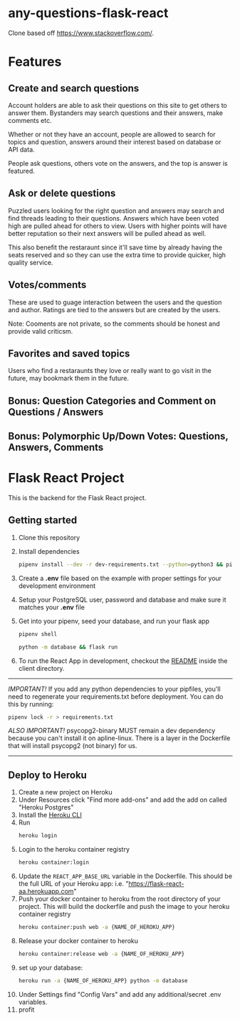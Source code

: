 # any-questions-flask-react
Clone based off https://www.stackoverflow.com/.

# Features
## Create and search questions
Account holders are able to ask their questions on this site to get others to answer them. Bystanders may search questions and their answers, make comments etc.

Whether or not they have an account, people are allowed to search for topics and question, answers around their interest based on database or API data.

People ask questions, others vote on the answers, and the top is answer is featured.

## Ask or delete questions
Puzzled users looking for the right question and answers may search and find threads leading to their questions. Answers which have been voted high are pulled ahead for others to view. Users with higher points will have better reputation so their next answers will be pulled ahead as well.

This also benefit the restaraunt since it'll save time by already having the seats reserved and so they can use the extra time to provide quicker, high quality service.

## Votes/comments
These are used to guage interaction between the users and the question and author. Ratings are tied to the answers but are created by the users.

Note: Cooments are not private, so the comments should be honest and provide valid criticsm.

## Favorites and saved topics
Users who find a restaraunts they love or really want to go visit in the future, may bookmark them in the future.

## Bonus: Question Categories and Comment on Questions / Answers
## Bonus: Polymorphic Up/Down Votes: Questions, Answers, Comments


# Flask React Project

This is the backend for the Flask React project.

## Getting started

1. Clone this repository

2. Install dependencies
   ```bash
   pipenv install --dev -r dev-requirements.txt --python=python3 && pipenv install -r requirements.txt
   ```

3. Create a **.env** file based on the example with proper settings for your
   development environment

4. Setup your PostgreSQL user, password and database and make sure it matches your **.env** file

5. Get into your pipenv, seed your database, and run your flask app

   ```bash
   pipenv shell
   ```

   ```bash
   python -m database && flask run
   ```
6. To run the React App in development, checkout the [README](./client/README.md) inside the client directory.




***
*IMPORTANT!*
   If you add any python dependencies to your pipfiles, you'll need to regenerate your requirements.txt before deployment.
   You can do this by running:
   ```bash
   pipenv lock -r > requirements.txt
   ```

*ALSO IMPORTANT!*
   psycopg2-binary MUST remain a dev dependency because you can't install it on apline-linux.
   There is a layer in the Dockerfile that will install psycopg2 (not binary) for us.
***


## Deploy to Heroku

1. Create a new project on Heroku
2. Under Resources click "Find more add-ons" and add the add on called "Heroku Postgres"
3. Install the [Heroku CLI](https://devcenter.heroku.com/articles/heroku-command-line)
4. Run
   ```bash
   heroku login
   ```
5. Login to the heroku container registry
   ```bash
   heroku container:login
   ```
6. Update the `REACT_APP_BASE_URL` variable in the Dockerfile.
   This should be the full URL of your Heroku app: i.e. "https://flask-react-aa.herokuapp.com"
7. Push your docker container to heroku from the root directory of your project.
   This will build the dockerfile and push the image to your heroku container registry
   ```bash
   heroku container:push web -a {NAME_OF_HEROKU_APP}
   ```
8. Release your docker container to heroku
   ```bash
   heroku container:release web -a {NAME_OF_HEROKU_APP}
   ```
9. set up your database:
   ```bash
   heroku run -a {NAME_OF_HEROKU_APP} python -m database
   ```
10. Under Settings find "Config Vars" and add any additional/secret .env variables.
11. profit
